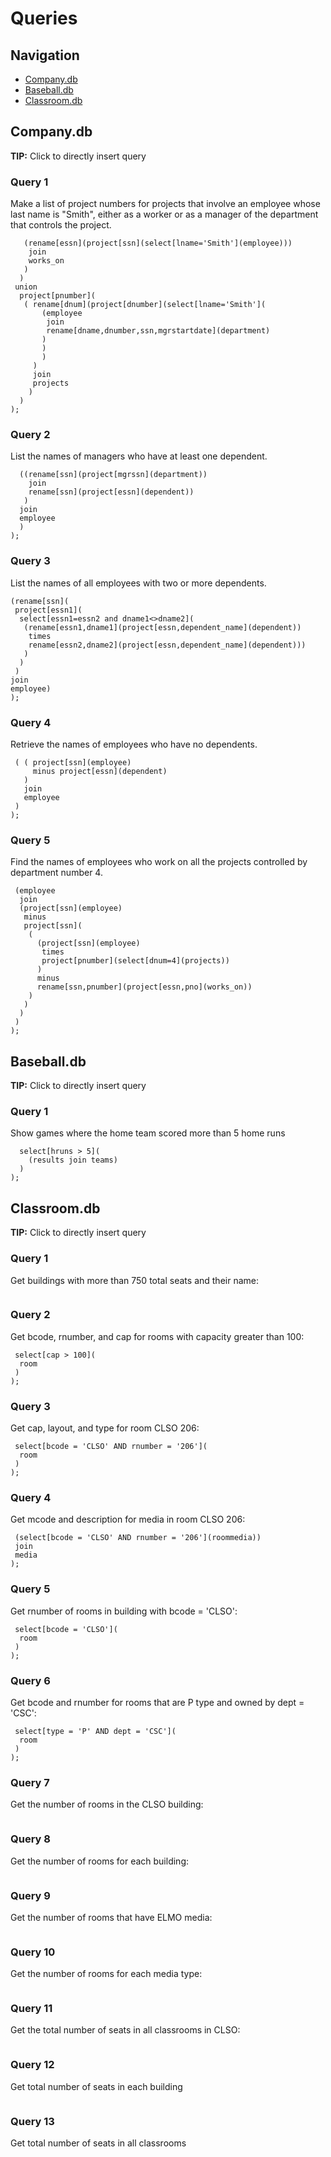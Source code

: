 # Queries
## Navigation
- [Company.db](#companydb)
- [Baseball.db](#baseballdb)
- [Classroom.db](#classroomdb)

<div data-db="company">

<h2 id="companydb">Company.db</h2>

**TIP:** Click to directly insert query

### Query 1
Make a list of project numbers for projects that involve an employee whose last name is "Smith", either as a worker or as a manager of the department that controls the project.
```( project[pno](
   (rename[essn](project[ssn](select[lname='Smith'](employee))) 
    join 
    works_on
   )
  )
 union
  project[pnumber](
   ( rename[dnum](project[dnumber](select[lname='Smith'](
       (employee 
        join   
        rename[dname,dnumber,ssn,mgrstartdate](department)
       )
       )
       )
     ) 
     join 
     projects
    )
  )
);
```
### Query 2
List the names of managers who have at least one dependent.
```project[lname, fname](
  ((rename[ssn](project[mgrssn](department))
    join
    rename[ssn](project[essn](dependent))
   )
  join
  employee
  )
);
```
### Query 3
List the names of all employees with two or more dependents.
```project[lname,fname](
(rename[ssn](
 project[essn1](
  select[essn1=essn2 and dname1<>dname2](
   (rename[essn1,dname1](project[essn,dependent_name](dependent))
    times
    rename[essn2,dname2](project[essn,dependent_name](dependent)))
   )
  )
 )
join
employee)
);
```
### Query 4
Retrieve the names of employees who have no dependents.
```project[lname,fname](
 ( ( project[ssn](employee) 
     minus project[essn](dependent)
   ) 
   join 
   employee
 )
);
```
### Query 5
Find the names of employees who work on all the projects controlled by department number 4.
```project[lname,fname](
 (employee
  join
  (project[ssn](employee)
   minus
   project[ssn](
    (
      (project[ssn](employee) 
       times  
       project[pnumber](select[dnum=4](projects))
      )
      minus
      rename[ssn,pnumber](project[essn,pno](works_on))
    )
   )
  )
 )
);
```
</div>

<div data-db="baseball">

<h2 id="baseballdb">Baseball.db</h2>

**TIP:** Click to directly insert query

### Query 1
Show games where the home team scored more than 5 home runs
```project[home, hruns](
  select[hruns > 5](
    (results join teams)
  )
);
```
</div>

<div data-db="classroom">

<h2 id="classroomdb">Classroom.db</h2>

**TIP:** Click to directly insert query

### Query 1
Get buildings with more than 750 total seats and their name:
```project[bname, total_seats](aggregate[(bcode, total_seats), (bcode, sum(cap)), (bcode),(sum(cap)>750)](room) join building);
```

### Query 2
Get bcode, rnumber, and cap for rooms with capacity greater than 100:
```project[bcode, rnumber, cap](
 select[cap > 100](
  room
 )
);
```
### Query 3
Get cap, layout, and type for room CLSO 206:
```project[cap, layout, type](
 select[bcode = 'CLSO' AND rnumber = '206'](
  room
 )
);
```
### Query 4
Get mcode and description for media in room CLSO 206:
```project[mcode, description](
 (select[bcode = 'CLSO' AND rnumber = '206'](roommedia))
 join
 media
);
```
### Query 5
Get rnumber of rooms in building with bcode = 'CLSO':
```project[rnumber](
 select[bcode = 'CLSO'](
  room
 )
);
```

### Query 6
Get bcode and rnumber for rooms that are P type and owned by dept = 'CSC':
```project[bcode, rnumber](
 select[type = 'P' AND dept = 'CSC'](
  room
 )
);
```
### Query 7
Get the number of rooms in the CLSO building:
```aggregate[(total_rooms), (COUNT(rnumber))](select[bcode = 'CLSO'](room));
```
### Query 8
Get the number of rooms for each building:
```aggregate[(bcode, total_rooms), (bcode, COUNT(rnumber)), (bcode)](room);
```
### Query 9
Get the number of rooms that have ELMO media:
```aggregate[(total_rooms), (COUNT(mcode))](select[mcode = 'ELMO'](roommedia));
```
### Query 10
Get the number of rooms for each media type:
```aggregate[(mcode, total_rooms), (mcode, COUNT(mcode)), (mcode)](roommedia);
```
### Query 11
Get the total number of seats in all classrooms in CLSO:
```aggregate[(total_seats), (SUM(cap))](select[bcode = 'CLSO'](room));
```
### Query 12
Get total number of seats in each building
```aggregate[(bcode, total_seats), (bcode, sum(cap)), (bcode)](room);
```
### Query 13
Get total number of seats in all classrooms
```aggregate[(total_seats), (SUM(cap))](room);
```
</div>
